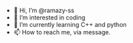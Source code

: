 - 👋 Hi, I’m @ramazy-ss
- 👀 I’m interested in coding
- 🌱 I’m currently learning C++ and python
- 📫 How to reach me, via message.

<!---
ramazy-ss/ramazy-ss is a ✨ special ✨ repository because its `README.md` (this file) appears on your GitHub profile.
You can click the Preview link to take a look at your changes.
--->
